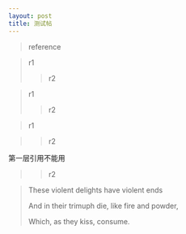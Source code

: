 ```yaml
---
layout: post
title: 测试帖
---
```

> reference

> r1
>> r2

> r1<br>
>> r2

> r1<br>

>> r2

第一层引用不能用<br>
>> r2

> These violent delights have violent ends
>
> And in their trimuph die, like fire and powder,
>
> Which, as they kiss, consume.
